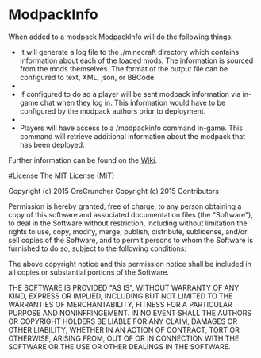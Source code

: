 # ModpackInfo

When added to a modpack ModpackInfo will do the following things:

* It will generate a log file to the ./minecraft directory which contains information about each of the loaded mods.  The information is sourced from the mods themselves.  The format of the output file can be configured to text, XML, json, or BBCode.
* 
* If configured to do so a player will be sent modpack information via in-game chat when they log in.  This information would have to be configured by the modpack authors prior to deployment.
* 
* Players will have access to a /modpackinfo command in-game.  This command will retrieve additional information about the modpack that has been deployed.

Further information can be found on the [Wiki](https://github.com/OreCruncher/ModpackInfo/wiki).

#License
The MIT License (MIT)

Copyright (c) 2015 OreCruncher
Copyright (c) 2015 Contributors

Permission is hereby granted, free of charge, to any person obtaining a copy
of this software and associated documentation files (the "Software"), to deal
in the Software without restriction, including without limitation the rights
to use, copy, modify, merge, publish, distribute, sublicense, and/or sell
copies of the Software, and to permit persons to whom the Software is
furnished to do so, subject to the following conditions:

The above copyright notice and this permission notice shall be included in
all copies or substantial portions of the Software.

THE SOFTWARE IS PROVIDED "AS IS", WITHOUT WARRANTY OF ANY KIND, EXPRESS OR
IMPLIED, INCLUDING BUT NOT LIMITED TO THE WARRANTIES OF MERCHANTABILITY,
FITNESS FOR A PARTICULAR PURPOSE AND NONINFRINGEMENT. IN NO EVENT SHALL THE
AUTHORS OR COPYRIGHT HOLDERS BE LIABLE FOR ANY CLAIM, DAMAGES OR OTHER
LIABILITY, WHETHER IN AN ACTION OF CONTRACT, TORT OR OTHERWISE, ARISING FROM,
OUT OF OR IN CONNECTION WITH THE SOFTWARE OR THE USE OR OTHER DEALINGS IN
THE SOFTWARE.
